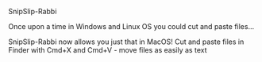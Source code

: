 SnipSlip-Rabbi

Once upon a time in Windows and Linux OS you could cut and paste files...

SnipSlip-Rabbi now allows you just that in MacOS!
Cut and paste files in Finder with Cmd+X and Cmd+V - move files as easily as text

